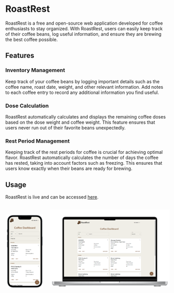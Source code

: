 # RoastRest

RoastRest is a free and open-source web application developed for coffee enthusiasts to stay organized. With RoastRest, users can easily keep track of their coffee beans, log useful information, and ensure they are brewing the best coffee possible.

## Features

### Inventory Management

Keep track of your coffee beans by logging important details such as the coffee name, roast date, weight, and other relevant information. Add notes to each coffee entry to record any additional information you find useful.

### Dose Calculation

RoastRest automatically calculates and displays the remaining coffee doses based on the dose weight and coffee weight. This feature ensures that users never run out of their favorite beans unexpectedly.

### Rest Period Management

Keeping track of the rest periods for coffee is crucial for achieving optimal flavor. RoastRest automatically calculates the number of days the coffee has rested, taking into account factors such as freezing. This ensures that users know exactly when their beans are ready for brewing.

## Usage

RoastRest is live and can be accessed [here](https://roastrest.me/).

<div style="display:flex; justify-content: center; align-items: center; margin-top: 25px;">
    <img src="client/public/roastrest-mobile.png" alt="roastrest mobile dashboard" width="23%" style="padding: 4% 4% 0 2%;"/>
    <img src="client/public/roastrest-laptop.png" alt="roastrest laptop dashboard" width="74%" />
</div>
